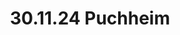 ---
layout: photo_set
title:  30.11.24 Puchheim
description: "Fotos vom 30.11.23 in Puchheim."

photos:
    set: 2024/puchheim_24/puc
    size: 30
---
